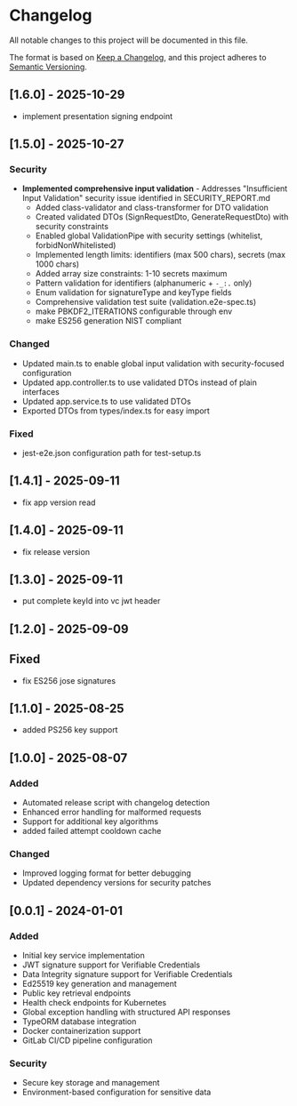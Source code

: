 # Changelog

All notable changes to this project will be documented in this file.

The format is based on [Keep a Changelog](https://keepachangelog.com/en/1.0.0/),
and this project adheres to [Semantic Versioning](https://semver.org/spec/v2.0.0.html).

## [1.6.0] - 2025-10-29

- implement presentation signing endpoint


## [1.5.0] - 2025-10-27

### Security
- **Implemented comprehensive input validation** - Addresses "Insufficient Input Validation" security issue identified in SECURITY_REPORT.md
  - Added class-validator and class-transformer for DTO validation
  - Created validated DTOs (SignRequestDto, GenerateRequestDto) with security constraints
  - Enabled global ValidationPipe with security settings (whitelist, forbidNonWhitelisted)
  - Implemented length limits: identifiers (max 500 chars), secrets (max 1000 chars)
  - Added array size constraints: 1-10 secrets maximum
  - Pattern validation for identifiers (alphanumeric + `-_:.` only)
  - Enum validation for signatureType and keyType fields
  - Comprehensive validation test suite (validation.e2e-spec.ts)
  - make PBKDF2_ITERATIONS configurable through env
  - make ES256 generation NIST compliant

### Changed
- Updated main.ts to enable global input validation with security-focused configuration
- Updated app.controller.ts to use validated DTOs instead of plain interfaces
- Updated app.service.ts to use validated DTOs
- Exported DTOs from types/index.ts for easy import

### Fixed
- jest-e2e.json configuration path for test-setup.ts


## [1.4.1] - 2025-09-11

- fix app version read


## [1.4.0] - 2025-09-11

- fix release version

## [1.3.0] - 2025-09-11

- put complete keyId into vc jwt header

## [1.2.0] - 2025-09-09

## Fixed

- fix ES256 jose signatures

## [1.1.0] - 2025-08-25

- added PS256 key support

## [1.0.0] - 2025-08-07

### Added

- Automated release script with changelog detection
- Enhanced error handling for malformed requests
- Support for additional key algorithms
- added failed attempt cooldown cache

### Changed

- Improved logging format for better debugging
- Updated dependency versions for security patches

## [0.0.1] - 2024-01-01

### Added

- Initial key service implementation
- JWT signature support for Verifiable Credentials
- Data Integrity signature support for Verifiable Credentials
- Ed25519 key generation and management
- Public key retrieval endpoints
- Health check endpoints for Kubernetes
- Global exception handling with structured API responses
- TypeORM database integration
- Docker containerization support
- GitLab CI/CD pipeline configuration

### Security

- Secure key storage and management
- Environment-based configuration for sensitive data

